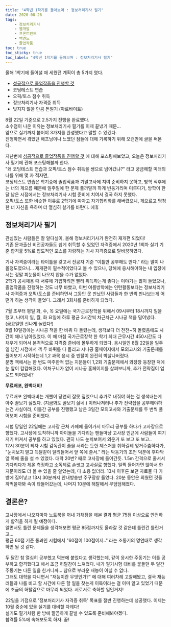 ```yaml
---
title: "4학년 1학기를 돌아보며 : 정보처리기사 필기"
date: 2020-08-26
tags:
    - 정보처리기사
    - 웹개발
    - 프론트엔드
    - 백엔드
    - 졸업작품
toc: true
toc_sticky: true
toc_label: "4학년 1학기를 돌아보며 : 정보처리기사 필기"
---
```


올해 1학기에 들어설 때 세웠던 계획이 총 5가지 였다.
- [성공적으로 졸업작품을 진행할 것](https://hyeon9mak.github.io/etc/4%ED%95%99%EB%85%84_1%ED%95%99%EA%B8%B0%EB%A5%BC_%EB%8F%8C%EC%95%84%EB%B3%B4%EB%A9%B0_-_%EC%A1%B8%EC%97%85%EC%9E%91%ED%92%88_%EC%A7%84%ED%96%89/)
- 코딩테스트 연습
- 오픽/토스 점수 취득
- 정보처리기사 자격증 취득
- 빚지지 않을 만큼 돈벌기 (아르바이트)

8월 22일 기준으로 2.5가지 진행을 완료했다.  
소수점이 나온 이유는 정보처리기사 필기를 이제 끝냈기 때문...  
앞으로 실기까지 붙어야 3가지를 완성했다고 말할 수 있겠다.  
진행하면서 겪었던 해프닝이나 느꼈던 점들에 대해 기록하기 위해 오랜만에 글을 써본다.  
  
지난번에 [성공적으로 졸업작품을 진행할 것](https://hyeon9mak.github.io/etc/4%ED%95%99%EB%85%84_1%ED%95%99%EA%B8%B0%EB%A5%BC_%EB%8F%8C%EC%95%84%EB%B3%B4%EB%A9%B0_-_%EC%A1%B8%EC%97%85%EC%9E%91%ED%92%88_%EC%A7%84%ED%96%89/) 
에 대해 포스팅해보았고, 오늘은 정보처리기사 필기에 관해 포스팅해볼까 한다.  
"왜 코딩테스트 연습과 오픽/토스 점수 취득을 쌩으로 넘어갔냐?" 라고 궁금해할 미래의 나를 위해 몇 자 적자면,  
코딩테스트 연습은 학기중에 졸업작품과 기말고사에 치여 준비하지 못하고, 
방학 직후에는 너의 게으름 때문에 일주일에 한 문제 풀까말까 하게 빈둥거리며 미루다가, 
방학이 한 달 남은 시점에서는 정보처리기사 시험 준비에 치여서 결국 하지 못했다.  
오픽/토스 또한 비슷한 이유로 2학기에 따자고 자기합리화를 해버렸으니, 
게으르고 멍청한 너 자신을 욕하며 더 열심히 살기를 바란다. 에휴  
  
## 정보처리기사 필기
관심있는 사람들은 잘 알다싶이, 올해 정보처리기사가 완전히 재개편 되었다!  
기존 문과출신 비전공자들도 쉽게 취득할 수 있었던 자격증에서 2020년 1회차 실기 기준 
합격률 5%로 압도적인 포스를 자랑하는 기사 자격증으로 탈바꿈하였다.  
  
기사 자격증이라는 타이틀을 갖고서 전공자 기준 "이틀만 공부해도 딴다." 라는 말이 나올정도였으니... 
재개편이 필수적이었다고 볼 수 있으나, 당해에 응시해야하는 내 입장에서는 정말 피눈물이 나오지 않을 수가 없었다.  
2학기 공시채용 때 서류에 기입하려면 빨리 취득하는게 좋다는 이야기는 많이 들었으나, 
졸업작품을 진행하는 것도 너무 바빴고, 이번 여름방학에는 인턴활동보다는 정보처리기사 자격증과 오픽/토스를 준비하면서 
그동안 못 만났던 사람들과 한 번씩 만나보는게 어떤가 하는 생각이 들었다. 그래서 3회차를 준비하게 되었다.  

7월 초부터 평일 화, 수, 목 요일에는 국가근로장학을 위해서 09시부터 18시까지 일을 했고, 
나머지 일, 월, 화 요일에 하루 평균 3시간씩 차근차근 시나공 책을 밀어냈다.  
(금요일엔 신나게 놀았다!)  
8월 10일경에는 시나공 책을 한 바퀴 다 돌렸는데, 생각보다 더 천천~히 돌렸음에도 시간이 꽤나 남아있었다. 
이 때 마침 국가근로장학 한 학기 최대 근무시간 450시간도 다 채우게 되어서 본격적으로 자격증 준비에 몰두하게 되었다. 
응시일인 8월 22일을 일주일 남긴 시점에서 책 두 바퀴를 다 돌리고 시나공 홈페이지에서 모의고사와 기출문제를 풀어보기 시작하는데 
1,2 과목 응시 중 멘탈이 완전히 박살나버렸다.   
분명 책에서는 한 번도 마주한적 없는 지문들이 1,2회 기출문제에서 와장창 등장한 덕에 눈 앞이 캄캄해졌다. 
어처구니가 없어 시나공 홈페이지를 살펴보니까, 추가 전략집이 업로드 되어있네?  
  
**무료배포, 완벽대비!**  
  
무료배포 완벽대비는 개뿔이 당연히 잘못 짚었으니 추가로 내줘야 하는 걸 생색내는게 아주 꼴보기 싫었다. (지금봐도 꼴보기 싫네.) 
이러나저러나 추가 전략집을 공부해야하는건 사실이라, 이틀간 공부를 진행했고 남은 3일간 모의고사와 기출문제를 두 번씩 풀어보며 시험을 준비했다.
  
시험 당일인 22일에는 고사장 근처 카페에 들어가서 마무리 공부를 하다가 고사장으로 향했다. 
고사장에 도착하니까 아이돌을 기다리는 팬들마냥 고사장 인근에 사람들이 여기저기 퍼져서 공부를 하고 있었다. 괜히 나도 눈치보여서 외운거 또 보고 또 보고..  
12시 30분이 되자 시험 감독관이 줄을 서라는 듯한 제스처를 취하길레 엉거주춤하다가, "눈치보지 말고 득달같이 달려들어서 앞 쪽에 줄서." 라는 박동기의 조언 덕분에 후다닥 앞 쪽에 줄을 설 수 있었다. 
대략 20번? 째로 고사장에 들어간듯. 1.5m 간격으로 줄서서 기다리다가 체온 측정하고 소독제로 손씻고 고사실로 향했다. 
일찍 들어가면 앉아서 한 지문이라도 더 볼 수 있을 줄 알았는데, 다 소용 없더라. 13시 이후론 보던 자료물 다 가방에 집어넣고 13시 30분까지 안내방송만 주구장창 들었다. 
20분 동안은 외웠던 것들 까먹을까봐 속이 타들어갔는데, 나머지 10분에 해탈해서 무덤덤해졌다.  
  
## 결론은?
고사장에서 나오자마자 노트북을 꺼내 가채점을 해본 결과 평균 75점 이상으로 안전하게 합격을 하게 될 예정이다.  
알면서도 틀린 문제들을 생각해보면 평균 85점까지도 올라갈 것 같은데 틀린건 틀린거고...  
평균 60점 기준 통과인 시험에서 "60점이 100점이지.." 라는 조동기의 명언대로 생각하면 될 것 같다.  
  
두 달간 참 열심히 공부했고 덕분에 붙었다고 생각했는데, 같이 응시한 주동기는 이틀 공부하고 합격했다고 해서 조금 허탈감이 느껴졌다. 
내가 필기시험 대비를 붙들던 두 달간 주동기는 다른 일을 한거니까... 참으로 부러운 재능이 아닐 수 없다.  
그래도 대학을 다니면서 "재능이란 무엇인가?" 에 대해 여러차례 고찰해봤고, 결국 재능러들과 나를 비교 할 시간에 다른 할 일을 찾는게 이득이라는 걸 
이미 알고 있었기 때문에 조금의 허탈감으로 마무리 되었다. 서로서로 축하할 일인거지!  
  
22일을 기점으로 '정보처리기사 자격증 취득' 목표를 절반 진행하는데 성공했다. 이제는 10월 중순에 있을 실기를 대비할 차례다!  
실기도 필기처럼 한 방에 깔끔하게 끝낼 수 있도록 준비해봐야겠다.  
합격률 5%에 속해보도록 하자. 끝!
